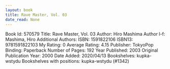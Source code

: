 ```yaml
---
layout: book
title: Rave Master, Vol. 03
date_read: None
---
```


Book Id: 570579
Title: Rave Master, Vol. 03
Author: Hiro Mashima
Author l-f: Mashima, Hiro
Additional Authors: 
ISBN: 1591822106
ISBN13: 9781591822103
My Rating: 0
Average Rating: 4.15
Publisher: TokyoPop
Binding: Paperback
Number of Pages: 192
Year Published: 2003
Original Publication Year: 2000
Date Added: 2020/04/13
Bookshelves: kupka-wstydu
Bookshelves with positions: kupka-wstydu (#1342)

